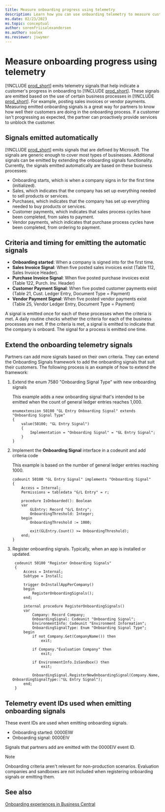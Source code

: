 ```yaml
---
title: Measure onboarding progress using telemetry
description: Learn how you can use onboarding telemetry to measure customers' progress with onboarding to Dynamics 365 Business Central.
ms.date: 02/23/2023
ms.topic: conceptual
author: sorenfriisalexandersen
ms.author: soalex
ms.reviewer: jswymer
---
```


# Measure onboarding progress using telemetry

[!INCLUDE [prod_short](../includes/prod_short.md)] emits telemetry signals that help indicate a customer's progress in onboarding to [!INCLUDE [prod_short](../includes/prod_short.md)]. These signals are emitted based on the use of certain business processes in [!INCLUDE [prod_short](../includes/prod_short.md)]. For example, posting sales invoices or vendor payments. Measuring emitted onboarding signals is a great way for partners to know how well their customers are doing in the onboarding process. If a customer isn't progressing as expected, the partner can proactively provide services to unblock the customer.

## Signals emitted automatically

[!INCLUDE [prod_short](../includes/prod_short.md)] emits signals that are defined by Microsoft. The signals are generic enough to cover most types of businesses. Additional signals can be emitted by extending the onboarding signals functionality. Currently, the signals emitted automatically are based on these business processes:

* Onboarding starts, which is when a company signs in for the first time (initialized).
* Sales, which indicates that the company has set up everything needed to sell products or services.
* Purchases, which indicates that the company has set up everything needed to buy products or services.
* Customer payments, which indicates that sales process cycles have been completed, from sales to payment.
* Vendor payments, which indicates that purchase process cycles have been completed, from ordering to payment.

## Criteria and timing for emitting the automatic signals

* **Onboarding started**: When a company is signed into for the first time.
* **Sales Invoice Signal**: When five posted sales invoices exist (Table 112, Sales Invoice Header).
* **Purchase Invoice Signal**: When five posted purchase invoices exist (Table 122, Purch. Inv. Header)
* **Customer Payment Signal**: When five posted customer payments exist (Table 21, Cust. Ledger Entry, Document Type = Payment)
* **Vendor Payment Signal**: When five posted vendor payments exist (Table 25, Vendor Ledger Entry, Document Type = Payment)

A signal is emitted once for each of these processes when the criteria is met. A daily routine checks whether the criteria for each of the business processes are met. If the criteria is met, a signal is emitted to indicate that the company is onboard. The signal for a process is emitted one time.

## Extend the onboarding telemetry signals

Partners can add more signals based on their own criteria. They can extend the Onboarding Signals framework to add the onboarding signals that suit their customers. The following process is an example of how to extend the framework:

1. Extend the enum 7580 "Onboarding Signal Type" with new onboarding signals  

    This example adds a new onboarding signal that's intended to be emitted when the count of general ledger entries reaches 1,000.

    ```AL
    enumextension 50100 "GL Entry Onboarding Signal" extends "Onboarding Signal Type"
    {
        value(50100; "GL Entry Signal")
        {
            Implementation = "Onboarding Signal" = "GL Entry Signal";
        }
    }
    ```

2. Implement the **Onboarding Signal** interface in a codeunit and add criteria code  

    This example is based on the number of general ledger entries reaching 1000.

    ```AL
    codeunit 50100 "GL Entry Signal" implements "Onboarding Signal"
    {
        Access = Internal;
        Permissions = tabledata "G/L Entry" = r;

        procedure IsOnboarded(): Boolean
        var
            GLEntry: Record "G/L Entry";
            OnboardingThreshold: Integer;
        begin
            OnboardingThreshold := 1000;

            exit(GLEntry.Count() >= OnboardingThreshold);
        end;
    }
    ```

3. Register onboarding signals. Typically, when an app is installed or updated.

   ```AL
    codeunit 50100 "Register Onboarding Signals"
    {
        Access = Internal;
        Subtype = Install;

        trigger OnInstallAppPerCompany()
        begin
            RegisterOnboardingSignals();
        end;

        internal procedure RegisterOnboardingSignals()
        var
            Company: Record Company;
            OnboardingSignal: Codeunit "Onboarding Signal";
            EnvironmentInfo: Codeunit "Environment Information";
            OnboardingSignalType: Enum "Onboarding Signal Type";
        begin
            if not Company.Get(CompanyName()) then
                exit;

            if Company."Evaluation Company" then
                exit;

            if EnvironmentInfo.IsSandbox() then
                exit;

            OnboardingSignal.RegisterNewOnboardingSignal(Company.Name, OnboardingSignalType::"GL Entry Signal");
        end;
    }
    ```

## Telemetry event IDs used when emitting onboarding signals

These event IDs are used when emitting onboarding signals.

* Onboarding started: 0000EIW
* Onboarding signal: 0000EIV

Signals that partners add are emitted with the 0000EIV event ID.

> [!NOTE]
> Onboarding criteria aren't relevant for non-production scenarios. Evaluation companies and sandboxes are not included when registering onboarding signals or emitting them.

## See also

[Onboarding experiences in Business Central](onboarding-experiences.md)  
